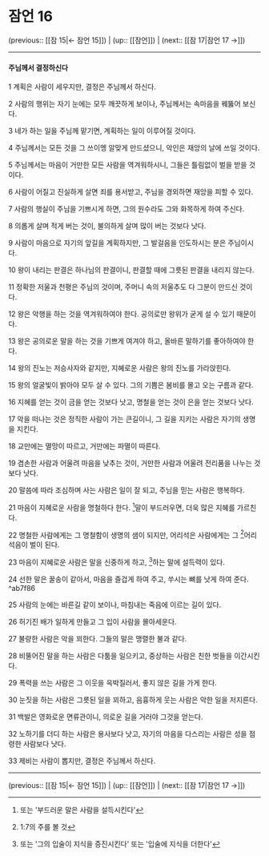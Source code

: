 # 잠언 16

(previous:: [[잠 15|← 잠언 15]]) | (up:: [[잠언]]) | (next:: [[잠 17|잠언 17 →]])

***


#### 주님께서 결정하신다
1 
계획은 사람이 세우지만, 결정은 주님께서 하신다.


2 
사람의 행위는 자기 눈에는 모두 깨끗하게 보이나, 주님께서는 속마음을 꿰뚫어 보신다.


3 
네가 하는 일을 주님께 맡기면, 계획하는 일이 이루어질 것이다.


4 
주님께서는 모든 것을 그 쓰이멩 알맞게 만드셨으니, 악인은 재앙의 날에 쓰일 것이다.


5 
주님께서는 마음이 거만한 모든 사람을 역겨워하시니, 그들은 틀림없이 벌을 받을 것이다.


6 
사람이 어질고 진실하게 살면 죄를 용서받고, 주님을 경외하면 재앙을 피할 수 있다.


7 
사람의 행실이 주님을 기쁘시게 하면, 그의 원수라도 그와 화목하게 하여 주신다.


8 
의롭게 살며 적게 버는 것이, 불의하게 살며 많이 버는 것보다 낫다.


9 
사람이 마음으로 자기의 앞길을 계획하지만, 그 발걸음을 인도하시는 분은 주님이시다.


10 
왕이 내리는 판결은 하나님의 판결이니, 판결할 때에 그릇된 판결을 내리지 않는다.


11 
정확한 저울과 천평은 주님의 것이며, 주머니 속의 저울추도 다 그분이 만드신 것이다.


12 
왕은 악행을 하는 것을 역겨워하여야 한다. 공의로만 왕위가 굳게 설 수 있기 때문이다.


13 
왕은 공의로운 말을 하는 것을 기쁘게 여겨야 하고, 올바른 말하기를 좋아하여야 한다.


14 
왕의 진노는 저승사자와 같지만, 지혜로운 사람은 왕의 진노를 가라앉힌다.


15 
왕의 얼굴빛이 밝아야 모두 살 수 있다. 그의 기쁨은 봄비를 몰고 오는 구름과 같다.


16 
지혜를 얻는 것이 금을 얻는 것보다 낫고, 명철을 얻는 것이 은을 얻는 것보다 낫다.


17 
악을 떠나는 것은 정직한 사람이 가는 큰길이니, 그 길을 지키는 사람은 자기의 생명을 지킨다.


18 
교만에는 멸망이 따르고, 거만에는 파멸이 따른다.


19 
겸손한 사람과 어울려 마음을 낮추는 것이, 거만한 사람과 어울려 전리품을 나누는 것보다 낫다.


20 
말씀에 따라 조심하며 사는 사람은 일이 잘 되고, 주님을 믿는 사람은 행복하다.


21 
마음이 지혜로운 사람을 명철하다 한다. [^1]말이 부드러우면, 더욱 많은 지혜를 가르친다.


22 
명철한 사람에게는 그 명철함이 생명의 샘이 되지만, 어리석은 사람에게는 그 [^2]어리석음이 벌이 된다.


23 
마음이 지혜로운 사람은 말을 신중하게 하고, [^3]하는 말에 설득력이 있다.


24 
선한 말은 꿀송이 같아서, 마음을 즐겁게 하여 주고, 쑤시는 뼈를 낫게 하여 준다. ^ab7f86


25 
사람의 눈에는 바른길 같이 보이나, 마침내는 죽음에 이르는 길이 있다.


26 
허기진 배가 일하게 만들고 그 입이 사람을 몰아세운다.


27 
불량한 사람은 악을 꾀한다. 그들의 말은 맹렬한 불과 같다.


28 
비뚤어진 말을 하는 사람은 다툼을 일으키고, 중상하는 사람은 친한 벗들을 이간시킨다.


29 
폭력을 쓰는 사람은 그 이웃을 윽박질러서, 좋지 않은 길을 가게 한다.


30 
눈짓을 하는 사람은 그릇된 일을 꾀하고, 음흉하게 웃는 사람은 악한 일을 저지른다.


31 
백발은 영화로운 면류관이니, 의로운 길을 거러야 그것을 얻는다.


32 
노하기를 더디 하는 사람은 용사보다 낫고, 자기의 마음을 다스리는 사람은 성을 점령한 사람보다 낫다.


33 
제비는 사람이 뽑지만, 결정은 주님께서 하신다.


***

(previous:: [[잠 15|← 잠언 15]]) | (up:: [[잠언]]) | (next:: [[잠 17|잠언 17 →]])

[^1]: 또는 '부드러운 말은 사람을 설득시킨다'
[^2]: 1:7의 주를 볼 것
[^3]: 또는 '그의 입술이 지식을 증진시킨다' 또는 '입술에 지식을 더한다'